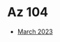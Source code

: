 # Az 104

- [March 2023](https://github.com/ElstonMisquitta88/Az-104-Study-Log/blob/main/March_2023.md)
